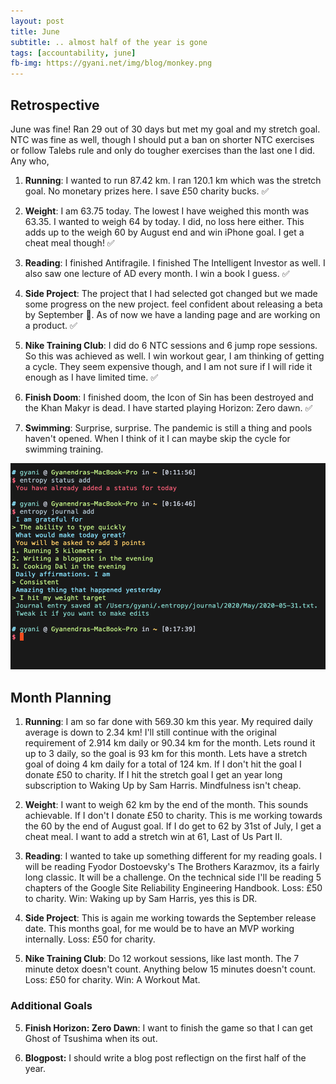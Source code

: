 ```yaml
---
layout: post
title: June
subtitle: .. almost half of the year is gone
tags: [accountability, june]
fb-img: https://gyani.net/img/blog/monkey.png
---
```


## Retrospective

June was fine! Ran 29 out of 30 days but met my goal and my stretch goal. NTC was fine as well, though I should put a ban on shorter NTC exercises or follow Talebs rule and only do tougher exercises than the last one I did. Any who,


1. **Running**: I wanted to run 87.42 km. I ran 120.1 km which was the stretch goal. No monetary prizes here. I save £50 charity bucks. ✅

2. **Weight**: I am 63.75 today. The lowest I have weighed this month was 63.35. I wanted to weigh 64 by today. I did, no loss here either. This adds up to the weigh 60 by August end and win iPhone goal. I get a cheat meal though! ✅

3. **Reading**: I finished Antifragile. I finished The Intelligent Investor as well. I also saw one lecture of AD every month. I win a book I guess. ✅

4. **Side Project**: The project that I had selected got changed but we made some progress on the new project. feel confident about releasing a beta by September 💪. As of now we have a landing page and are working on a product. ✅

5. **Nike Training Club**: I did do 6 NTC sessions and 6 jump rope sessions. So this was achieved as well. I win workout gear, I am thinking of getting a cycle. They seem expensive though, and I am not sure if I will ride it enough as I have limited time. ✅

7. **Finish Doom**: I finished doom, the Icon of Sin has been destroyed and the Khan Makyr is dead. I have started playing Horizon: Zero dawn. ✅

8. **Swimming**: Surprise, surprise. The pandemic is still a thing and pools haven't opened. When I think of it I can maybe skip the cycle for swimming training.

![proof](/img/blog/june.png)

## Month Planning

1. **Running**: I am so far done with 569.30 km this year. My required daily average is down to 2.34 km! I'll still continue with the original requirement of 2.914 km daily or 90.34 km for the month. Lets round it up to 3 daily, so the goal is 93 km for this month. Lets have a stretch goal of doing 4 km daily for a total of 124 km. If I don't hit the goal I donate £50 to charity. If I hit the stretch goal I get an year long subscription to Waking Up by Sam Harris. Mindfulness isn't cheap.

2. **Weight**: I want to weigh 62 km by the end of the month. This sounds achievable. If I don't I donate £50 to charity. This is me working towards the 60 by the end of August goal. If I do get to 62 by 31st of July, I get a cheat meal. I want to add a stretch win at 61, Last of Us Part II.

3. **Reading**: I wanted to take up something different for my reading goals. I will be reading Fyodor Dostoevsky's The Brothers Karazmov, its a fairly long classic. It will be a challenge. On the technical side I'll be reading 5 chapters of the Google Site Reliability Engineering Handbook. Loss: £50 to charity. Win: Waking up by Sam Harris, yes this is DR. 

4. **Side Project**: This is again me working towards the September release date. This months goal, for me would be to have an MVP working internally. Loss: £50 for charity.

5. **Nike Training Club**: Do 12 workout sessions, like last month. The 7 minute detox doesn't count. Anything below 15 minutes doesn't count. Loss: £50 for charity. Win: A Workout Mat.

### Additional Goals

5. **Finish Horizon: Zero Dawn**: I want to finish the game so that I can get Ghost of Tsushima when its out.

6. **Blogpost:**  I should write a blog post reflectign on the first half of the year.